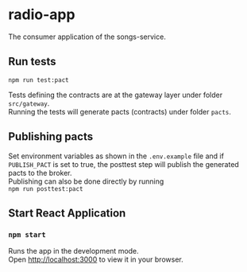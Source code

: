 # radio-app

The consumer application of the songs-service.

## Run tests

`npm run test:pact`

Tests defining the contracts are at the gateway layer under
folder `src/gateway`.  
Running the tests will generate pacts (contracts) under folder
`pacts`.

## Publishing pacts

Set environment variables as shown in the `.env.example` file
and if `PUBLISH_PACT` is set to true, the posttest step will
publish the generated pacts to the broker.  
Publishing can also be done directly by running  
`npm run posttest:pact`

## Start React Application

### `npm start`

Runs the app in the development mode.\
Open [http://localhost:3000](http://localhost:3000) to view it in your browser.
